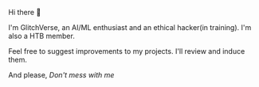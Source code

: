 Hi there 👋

I'm GlitchVerse, an AI/ML enthusiast and an ethical hacker(in training).
I'm also a HTB member.

Feel free to suggest improvements to my projects. I'll review and induce them.

And please, *Don't mess with me*
